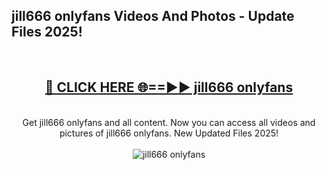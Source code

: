 <h2>jill666 onlyfans Videos And Photos - Update Files 2025!</h2>
<br>
<div align="center">
<h2><a href="https://linkcuts.com/hfmhzwbr" rel="nofollow">🔴 CLICK HERE 🌐==►► jill666 onlyfans</a></h2>
<br>
Get jill666 onlyfans and all content. Now you can access all videos and pictures of jill666 onlyfans. New Updated Files 2025!
<br>
<br>
<a href="https://linkcuts.com/hfmhzwbr" rel="nofollow" data-target="animated-image.originalLink"><img src="https://i.ibb.co.com/WyWwxjT/player-gif2.gif" alt="jill666 onlyfans" style="max-width: 100%; display: inline-block;" data-target="animated-image.originalImage"></a>
</div>
<br>